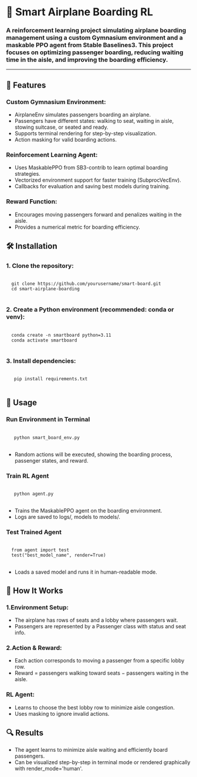 # 🛫 Smart Airplane Boarding RL

   ### A reinforcement learning project simulating airplane boarding management using a custom Gymnasium environment and a maskable PPO agent from Stable Baselines3. This project focuses on optimizing passenger boarding, reducing waiting time in the aisle, and improving the boarding efficiency.
---
## 🚀 Features
### Custom Gymnasium Environment:
 - AirplaneEnv simulates passengers boarding an airplane.
 - Passengers have different states: walking to seat, waiting in aisle, stowing suitcase, or seated and ready.
 - Supports terminal rendering for step-by-step visualization.
 - Action masking for valid boarding actions.

### Reinforcement Learning Agent:
- Uses MaskablePPO from SB3-contrib to learn optimal boarding strategies.
- Vectorized environment support for faster training (SubprocVecEnv).
- Callbacks for evaluation and saving best models during training.

### Reward Function:
- Encourages moving passengers forward and penalizes waiting in the aisle.
- Provides a numerical metric for boarding efficiency.

## 🛠 Installation
### 1. Clone the repository:
<pre> <code>
  git clone https://github.com/yourusername/smart-board.git
  cd smart-airplane-boarding
</code> </pre>

### 2. Create a Python environment (recommended: conda or venv):
<pre> <code>
  conda create -n smartboard python=3.11
  conda activate smartboard
</code> </pre>

### 3. Install dependencies:
<pre> <code>
   pip install requirements.txt
</code> </pre>

## 📝 Usage
### Run Environment in Terminal
<pre> <code>
   python smart_board_env.py
</code> </pre>
- Random actions will be executed, showing the boarding process, passenger states, and reward.

### Train RL Agent
<pre> <code>
   python agent.py
</code> </pre>
- Trains the MaskablePPO agent on the boarding environment.
- Logs are saved to logs/, models to models/.

### Test Trained Agent
<pre> <code>
  from agent import test
  test("best_model_name", render=True)
</code> </pre>
- Loads a saved model and runs it in human-readable mode.

## 🧠 How It Works
### 1.Environment Setup:
 - The airplane has rows of seats and a lobby where passengers wait.
 - Passengers are represented by a Passenger class with status and seat info.

### 2.Action & Reward:
 - Each action corresponds to moving a passenger from a specific lobby row.
 - Reward = passengers walking toward seats − passengers waiting in the aisle.

### RL Agent:
 - Learns to choose the best lobby row to minimize aisle congestion.
 - Uses masking to ignore invalid actions.

## 🔍 Results
- The agent learns to minimize aisle waiting and efficiently board passengers.
- Can be visualized step-by-step in terminal mode or rendered graphically with render_mode='human'.
